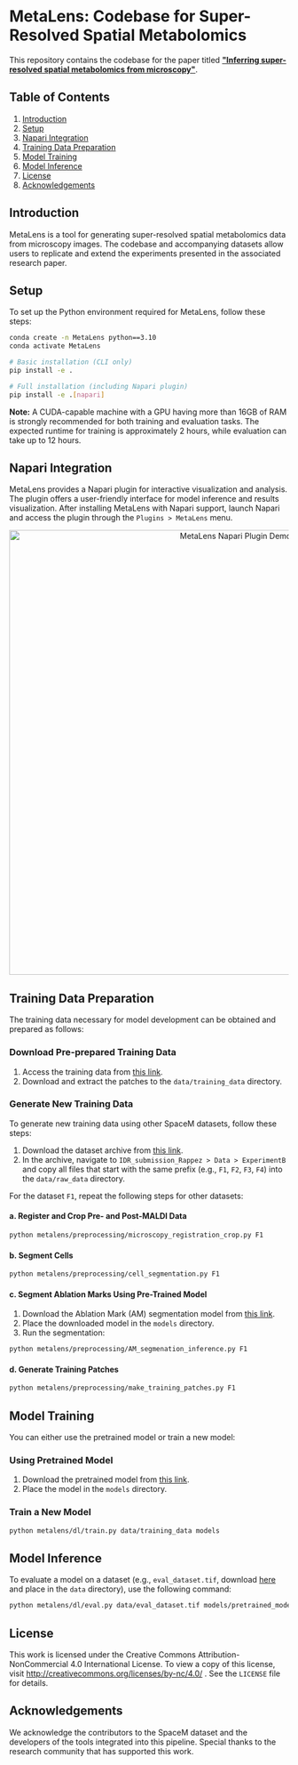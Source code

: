 # MetaLens: Codebase for Super-Resolved Spatial Metabolomics

This repository contains the codebase for the paper titled [**"Inferring super-resolved spatial metabolomics from microscopy"**](https://www.biorxiv.org/content/10.1101/2024.08.29.610242v1).

## Table of Contents
1. [Introduction](#introduction)
2. [Setup](#setup)
3. [Napari Integration](#napari-integration)
4. [Training Data Preparation](#training-data-preparation)
5. [Model Training](#model-training)
6. [Model Inference](#model-inference)
7. [License](#license)
8. [Acknowledgements](#acknowledgements)

## Introduction

MetaLens is a tool for generating super-resolved spatial metabolomics data from microscopy images. The codebase and accompanying datasets allow users to replicate and extend the experiments presented in the associated research paper.

## Setup

To set up the Python environment required for MetaLens, follow these steps:

```bash
conda create -n MetaLens python==3.10
conda activate MetaLens

# Basic installation (CLI only)
pip install -e .

# Full installation (including Napari plugin)
pip install -e .[napari]
```

**Note:** A CUDA-capable machine with a GPU having more than 16GB of RAM is strongly recommended for both training and evaluation tasks. The expected runtime for training is approximately 2 hours, while evaluation can take up to 12 hours.

## Napari Integration

MetaLens provides a Napari plugin for interactive visualization and analysis. The plugin offers a user-friendly interface for model inference and results visualization. After installing MetaLens with Napari support, launch Napari and access the plugin through the `Plugins > MetaLens` menu.

<p align="center">
  <img src="docs/assets/napari-demo.gif" alt="MetaLens Napari Plugin Demo" width="800"/>
</p>

## Training Data Preparation

The training data necessary for model development can be obtained and prepared as follows:

### Download Pre-prepared Training Data

1. Access the training data from [this link](https://drive.google.com/drive/folders/1ISZkGF3A9zV4Fsdke4h7qlWwZM6HuXgx?usp=sharing).
2. Download and extract the patches to the `data/training_data` directory.

### Generate New Training Data

To generate new training data using other SpaceM datasets, follow these steps:

1. Download the dataset archive from [this link](https://www.ebi.ac.uk/biostudies/bioimages/studies/S-BSST369).
2. In the archive, navigate to `IDR_submission_Rappez > Data > ExperimentB` and copy all files that start with the same prefix (e.g., `F1`, `F2`, `F3`, `F4`) into the `data/raw_data` directory.

For the dataset `F1`, repeat the following steps for other datasets:

#### a. Register and Crop Pre- and Post-MALDI Data

```bash
python metalens/preprocessing/microscopy_registration_crop.py F1
```

#### b. Segment Cells

```bash
python metalens/preprocessing/cell_segmentation.py F1
```

#### c. Segment Ablation Marks Using Pre-Trained Model

1. Download the Ablation Mark (AM) segmentation model from [this link](https://drive.google.com/file/d/1l5wVWz4Xkp6-Bi1rHZLJSf5LmQQhtuKm/view?usp=drive_link).
2. Place the downloaded model in the `models` directory.
3. Run the segmentation:

```bash
python metalens/preprocessing/AM_segmenation_inference.py F1
```

#### d. Generate Training Patches

```bash
python metalens/preprocessing/make_training_patches.py F1
```

## Model Training

You can either use the pretrained model or train a new model:

### Using Pretrained Model

1. Download the pretrained model from [this link](https://drive.google.com/file/d/1zB2kM12xB-YBJfFVMYVYYJX0sStCj2v9/view?usp=drive_link).
2. Place the model in the `models` directory.

### Train a New Model

```bash
python metalens/dl/train.py data/training_data models
```

## Model Inference

To evaluate a model on a dataset (e.g., `eval_dataset.tif`, download [here](https://drive.google.com/file/d/177lS781WwD5fI_8kZPsMweXTIWiKExyj/view?usp=drive_link) and place in the `data` directory), use the following command:

```bash
python metalens/dl/eval.py data/eval_dataset.tif models/pretrained_model.ckpt
```

## License

This work is licensed under the Creative Commons Attribution-NonCommercial 4.0 International License. To view a copy of this license, visit http://creativecommons.org/licenses/by-nc/4.0/ . See the `LICENSE` file for details.

## Acknowledgements

We acknowledge the contributors to the SpaceM dataset and the developers of the tools integrated into this pipeline. Special thanks to the research community that has supported this work.
